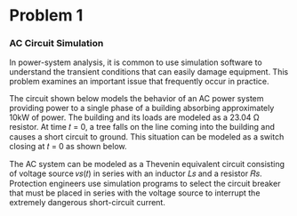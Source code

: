 # Problem 1

### AC Circuit Simulation

In power-system analysis, it is common to use simulation software to understand the transient 
conditions that can easily damage equipment. This problem examines an important issue that 
frequently occur in practice.

The circuit shown below models the behavior of an AC power system providing power to a single phase 
of a building absorbing approximately 10kW of power. The building and its loads are modeled as a 
23.04 Ω resistor. At time 𝑡 = 0, a tree falls on the line coming into the building and causes a short circuit 
to ground. This situation can be modeled as a switch closing at 𝑡 = 0 as shown below.

The AC system can be modeled as a Thevenin equivalent circuit consisting of voltage source 𝑣𝑠(𝑡) in 
series with an inductor 𝐿𝑠 and a resistor 𝑅𝑠. Protection engineers use simulation programs to select the 
circuit breaker that must be placed in series with the voltage source to interrupt the extremely 
dangerous short-circuit current.
